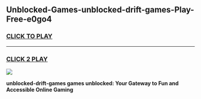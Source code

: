 
## Unblocked-Games-unblocked-drift-games-Play-Free-e0go4
<h3>
<a href="https://premium76.site?title=unblocked-drift-games&ref=20A">CLICK TO PLAY</a></h3>
<hr>

<h3>
<a href="https://premium76.site?title=unblocked-drift-games&ref=20A">CLICK 2 PLAY</a>
  
</h3>

<a href="https://premium76.site?title=unblocked-drift-games&ref=20A"><img src="https://clearcache.store/games.png"></a>


**unblocked-drift-games games unblocked: Your Gateway to Fun and Accessible Online Gaming**
